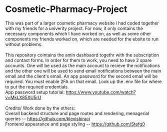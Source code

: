 # Cosmetic-Pharmacy-Project
This was part of a larger cosmetic pharmacy website i had coded together with my friends for a univerity project. For now, it only contains the necessary components which I have worked on, as well as some other components my friends worked on, which are needed for the ebsite to run without problems.<br/>
<br/>
This repository cointains the amin dashbaord togethr with the subscription and contact forms. In order for them to work, you need to have 2 spare accounts. One will be used as the main account to recieve the notifications and the other one will be used to send email notifications between the main email and the client's email. An app password for the second email will be required. You must enable 2FA on that email. Look up the .env file for where to put the required credentials.<br/>
App password setup tutorial: https://www.youtube.com/watch?v=MkLX85XU5rU <br/>
<br/>
Credits/ Work done by the others:<br/>
Overall backend structure and page routes and rendering, menagerial queries -- https://github.com/klevisbiraci<br/>
Frontend appearance and page styling -- https://github.com/Stefg0<br/>


